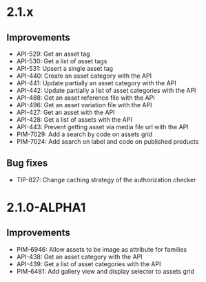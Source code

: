 # 2.1.x

## Improvements

- API-529: Get an asset tag
- API-530: Get a list of asset tags
- API-531: Upsert a single asset tag
- API-440: Create an asset category with the API
- API-441: Update partially an asset category with the API
- API-442: Update partially a list of asset categories with the API
- API-488: Get an asset reference file with the API
- API-496: Get an asset variation file with the API
- API-427: Get an asset with the API
- API-428: Get a list of assets with the API
- API-443: Prevent getting asset via media file url with the API
- PIM-7029: Add a search by code on assets grid
- PIM-7024: Add search on label and code on published products

## Bug fixes

- TIP-827: Change caching strategy of the authorization checker

# 2.1.0-ALPHA1

## Improvements

- PIM-6946: Allow assets to be image as attribute for families
- API-438: Get an asset category with the API
- API-439: Get a list of asset categories with the API
- PIM-6481: Add gallery view and display selector to assets grid
